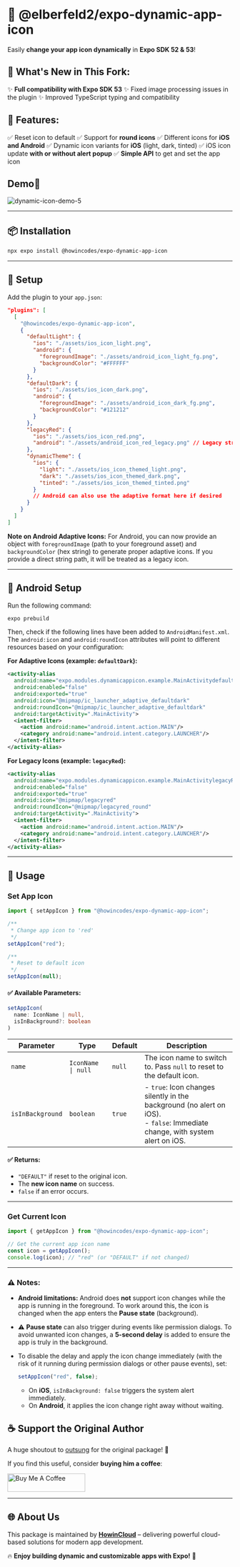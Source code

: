 # 🎨 @elberfeld2/expo-dynamic-app-icon

Easily **change your app icon dynamically** in **Expo SDK 52 & 53**!

## 🚀 **What's New in This Fork:**

✨ **Full compatibility with Expo SDK 53**
✨ Fixed image processing issues in the plugin
✨ Improved TypeScript typing and compatibility

## 🎁 **Features:**

✅ Reset icon to default
✅ Support for **round icons**
✅ Different icons for **iOS and Android**
✅ Dynamic icon variants for **iOS** (light, dark, tinted)
✅ iOS icon update **with or without alert popup**
✅ **Simple API** to get and set the app icon

## Demo🚀

![dynamic-icon-demo-5](https://github.com/user-attachments/assets/3dced15a-8d4e-4eb9-b76c-4c7c8fc9f59a)

---

## 📦 Installation

```sh
npx expo install @howincodes/expo-dynamic-app-icon
```

---

## 🔧 Setup

Add the plugin to your `app.json`:

```json
"plugins": [
  [
    "@howincodes/expo-dynamic-app-icon",
    {
      "defaultLight": {
        "ios": "./assets/ios_icon_light.png",
        "android": {
          "foregroundImage": "./assets/android_icon_light_fg.png",
          "backgroundColor": "#FFFFFF"
        }
      },
      "defaultDark": {
        "ios": "./assets/ios_icon_dark.png",
        "android": {
          "foregroundImage": "./assets/android_icon_dark_fg.png",
          "backgroundColor": "#121212"
        }
      },
      "legacyRed": {
        "ios": "./assets/ios_icon_red.png",
        "android": "./assets/android_icon_red_legacy.png" // Legacy string format still supported
      },
      "dynamicTheme": {
        "ios": {
          "light": "./assets/ios_icon_themed_light.png",
          "dark": "./assets/ios_icon_themed_dark.png",
          "tinted": "./assets/ios_icon_themed_tinted.png"
        }
        // Android can also use the adaptive format here if desired
      }
    }
  ]
]
```

**Note on Android Adaptive Icons:**
For Android, you can now provide an object with `foregroundImage` (path to your foreground asset) and `backgroundColor` (hex string) to generate proper adaptive icons. If you provide a direct string path, it will be treated as a legacy icon.

---

## 📜 Android Setup

Run the following command:

```sh
expo prebuild
```

Then, check if the following lines have been added to `AndroidManifest.xml`. The `android:icon` and `android:roundIcon` attributes will point to different resources based on your configuration:

**For Adaptive Icons (example: `defaultDark`):**

```xml
<activity-alias
  android:name="expo.modules.dynamicappicon.example.MainActivitydefaultDark"
  android:enabled="false"
  android:exported="true"
  android:icon="@mipmap/ic_launcher_adaptive_defaultdark"
  android:roundIcon="@mipmap/ic_launcher_adaptive_defaultdark"
  android:targetActivity=".MainActivity">
  <intent-filter>
    <action android:name="android.intent.action.MAIN"/>
    <category android:name="android.intent.category.LAUNCHER"/>
  </intent-filter>
</activity-alias>
```

**For Legacy Icons (example: `legacyRed`):**

```xml
<activity-alias
  android:name="expo.modules.dynamicappicon.example.MainActivitylegacyRed"
  android:enabled="false"
  android:exported="true"
  android:icon="@mipmap/legacyred"
  android:roundIcon="@mipmap/legacyred_round"
  android:targetActivity=".MainActivity">
  <intent-filter>
    <action android:name="android.intent.action.MAIN"/>
    <category android:name="android.intent.category.LAUNCHER"/>
  </intent-filter>
</activity-alias>
```

---

## 🚀 Usage

### **Set App Icon**

```typescript
import { setAppIcon } from "@howincodes/expo-dynamic-app-icon";

/**
 * Change app icon to 'red'
 */
setAppIcon("red");

/**
 * Reset to default icon
 */
setAppIcon(null);
```

#### ✅ Available Parameters:

```typescript
setAppIcon(
  name: IconName | null,
  isInBackground?: boolean
)
```

| Parameter        | Type               | Default | Description                                                                                                                    |
| ---------------- | ------------------ | ------- | ------------------------------------------------------------------------------------------------------------------------------ |
| `name`           | `IconName \| null` | `null`  | The icon name to switch to. Pass `null` to reset to the default icon.                                                          |
| `isInBackground` | `boolean`          | `true`  | - `true`: Icon changes silently in the background (no alert on iOS).<br>- `false`: Immediate change, with system alert on iOS. |

#### ✅ Returns:

- `"DEFAULT"` if reset to the original icon.
- The **new icon name** on success.
- `false` if an error occurs.

---

### **Get Current Icon**

```typescript
import { getAppIcon } from "@howincodes/expo-dynamic-app-icon";

// Get the current app icon name
const icon = getAppIcon();
console.log(icon); // "red" (or "DEFAULT" if not changed)
```

---

### ⚠️ Notes:

- **Android limitations:**
  Android does **not** support icon changes while the app is running in the foreground.
  To work around this, the icon is changed when the app enters the **Pause state** (background).

- ⚠️ **Pause state** can also trigger during events like permission dialogs.
  To avoid unwanted icon changes, a **5-second delay** is added to ensure the app is truly in the background.

- To disable the delay and apply the icon change immediately (with the risk of it running during permission dialogs or other pause events), set:

  ```typescript
  setAppIcon("red", false);
  ```

  - On **iOS**, `isInBackground: false` triggers the system alert immediately.
  - On **Android**, it applies the icon change right away without waiting.

## ☕ Support the Original Author

A huge shoutout to [outsung](https://github.com/outsung) for the original package! 🎉

If you find this useful, consider **buying him a coffee**:

<a href="https://www.buymeacoffee.com/outsung" target="_blank">
  <img src="https://www.buymeacoffee.com/assets/img/custom_images/orange_img.png" alt="Buy Me A Coffee" height="41" width="174" />
</a>

---

## 🌐 About Us

This package is maintained by **[HowinCloud](https://howincloud.com/)** – delivering powerful cloud-based solutions for modern app development.

🔥 **Enjoy building dynamic and customizable apps with Expo!** 🚀
